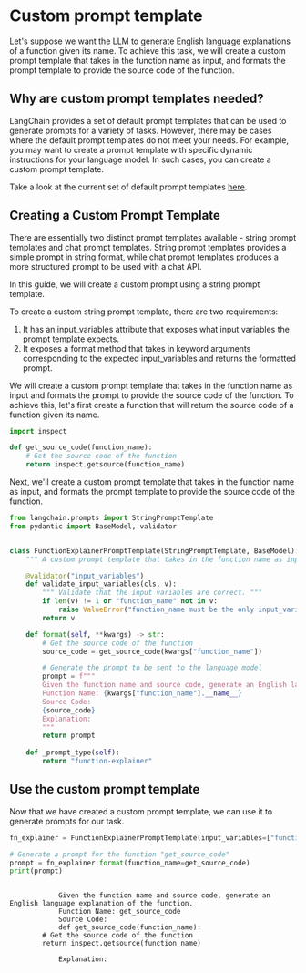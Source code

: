 # Custom prompt template

Let's suppose we want the LLM to generate English language explanations of a function given its name. To achieve this task, we will create a custom prompt template that takes in the function name as input, and formats the prompt template to provide the source code of the function.

## Why are custom prompt templates needed?

LangChain provides a set of default prompt templates that can be used to generate prompts for a variety of tasks. However, there may be cases where the default prompt templates do not meet your needs. For example, you may want to create a prompt template with specific dynamic instructions for your language model. In such cases, you can create a custom prompt template.

Take a look at the current set of default prompt templates [here](../getting_started.md).

<!-- WARNING: THIS FILE WAS AUTOGENERATED! DO NOT EDIT! Instead, edit the notebook w/the location & name as this file. -->

## Creating a Custom Prompt Template

There are essentially two distinct prompt templates available - string prompt templates and chat prompt templates. String prompt templates provides a simple prompt in string format, while chat prompt templates produces a more structured prompt to be used with a chat API.

In this guide, we will create a custom prompt using a string prompt template. 

To create a custom string prompt template, there are two requirements:
1. It has an input_variables attribute that exposes what input variables the prompt template expects.
2. It exposes a format method that takes in keyword arguments corresponding to the expected input_variables and returns the formatted prompt.

We will create a custom prompt template that takes in the function name as input and formats the prompt to provide the source code of the function. To achieve this, let's first create a function that will return the source code of a function given its name.


```python
import inspect

def get_source_code(function_name):
    # Get the source code of the function
    return inspect.getsource(function_name)
```

Next, we'll create a custom prompt template that takes in the function name as input, and formats the prompt template to provide the source code of the function.



```python
from langchain.prompts import StringPromptTemplate
from pydantic import BaseModel, validator


class FunctionExplainerPromptTemplate(StringPromptTemplate, BaseModel):
    """ A custom prompt template that takes in the function name as input, and formats the prompt template to provide the source code of the function. """

    @validator("input_variables")
    def validate_input_variables(cls, v):
        """ Validate that the input variables are correct. """
        if len(v) != 1 or "function_name" not in v:
            raise ValueError("function_name must be the only input_variable.")
        return v

    def format(self, **kwargs) -> str:
        # Get the source code of the function
        source_code = get_source_code(kwargs["function_name"])

        # Generate the prompt to be sent to the language model
        prompt = f"""
        Given the function name and source code, generate an English language explanation of the function.
        Function Name: {kwargs["function_name"].__name__}
        Source Code:
        {source_code}
        Explanation:
        """
        return prompt
    
    def _prompt_type(self):
        return "function-explainer"
```

## Use the custom prompt template

Now that we have created a custom prompt template, we can use it to generate prompts for our task.


```python
fn_explainer = FunctionExplainerPromptTemplate(input_variables=["function_name"])

# Generate a prompt for the function "get_source_code"
prompt = fn_explainer.format(function_name=get_source_code)
print(prompt)
```

<CodeOutputBlock lang="python">

```
    
            Given the function name and source code, generate an English language explanation of the function.
            Function Name: get_source_code
            Source Code:
            def get_source_code(function_name):
        # Get the source code of the function
        return inspect.getsource(function_name)
    
            Explanation:
            
```

</CodeOutputBlock>
